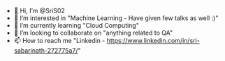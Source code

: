 - 👋 Hi, I’m @SriS02
- 👀 I’m interested in "Machine Learning - Have given few talks as well :)"
- 🌱 I’m currently learning "Cloud Computing"
- 💞️ I’m looking to collaborate on "anything related to QA"
- 📫 How to reach me "Linkedin - https://www.linkedin.com/in/sri-sabarinath-272775a7/"

<!---
SriS02/SriS02 is a ✨ special ✨ repository because its `README.md` (this file) appears on your GitHub profile.
You can click the Preview link to take a look at your changes.
--->
